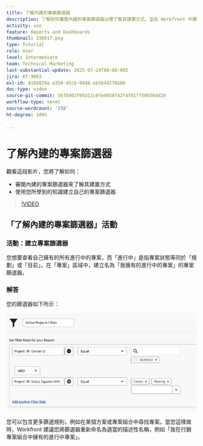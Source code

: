 ```yaml
---
title: 了解內建的專案篩選器
description: 了解如何審閱內建的專案篩選器以便了解其建置方式，並在 Workfront 中建立自己的專案篩選器。
activity: use
feature: Reports and Dashboards
thumbnail: 336817.png
type: Tutorial
role: User
level: Intermediate
team: Technical Marketing
last-substantial-update: 2025-07-24T00:00:00Z
jira: KT-9083
exl-id: 8180029a-a350-45cb-9948-eb5b44276b86
doc-type: video
source-git-commit: 56fb902f05d11c0fe4058f42f4f81ff50656dd28
workflow-type: tm+mt
source-wordcount: '158'
ht-degree: 100%

---
```


# 了解內建的專案篩選器

觀看這段影片，您將了解如何：

* 審閱內建的專案篩選器來了解其建置方式
* 使用您所學到的知識建立自己的專案篩選器

>[!VIDEO](https://video.tv.adobe.com/v/336817/?quality=12&learn=on)

## 「了解內建的專案篩選器」活動


### 活動：建立專案篩選器

您想要查看自己擁有的所有進行中的專案，而「進行中」是指專案狀態等同於「規劃」或「目前」。在「專案」區域中，建立名為「我擁有的進行中的專案」的專案篩選器。

### 解答

您的篩選器如下所示：

![影像顯示建立專案篩選器的畫面](assets/opening-built-in-project-filters-1.png)

您可以包含更多篩選規則，例如在某個方案或專案組合中尋找專案。當您這樣做時，Workfront 建議您將篩選器重新命名為適當的描述性名稱，例如「我在行銷專案組合中擁有的進行中專案」。
